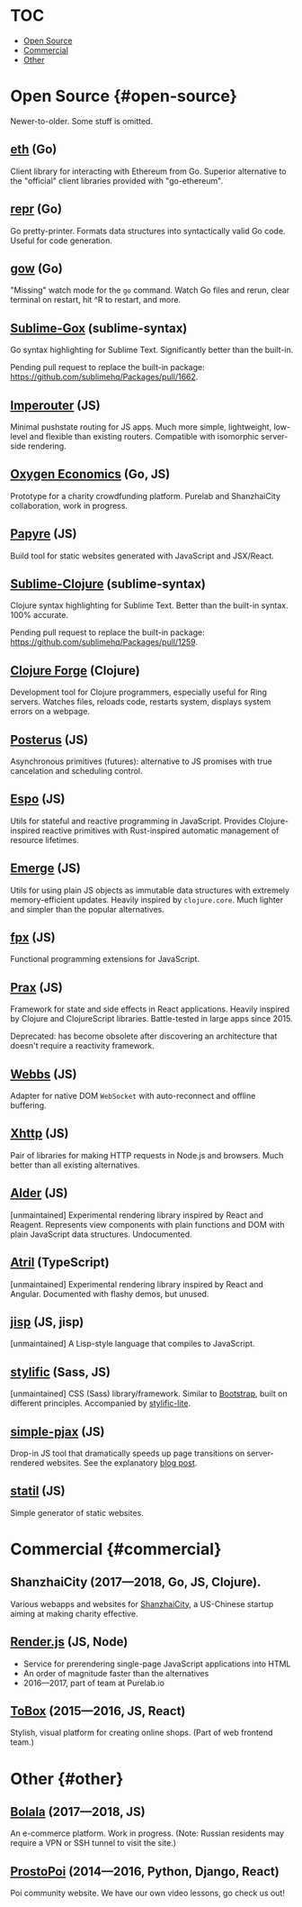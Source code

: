 # TOC

  * [Open Source](#open-source)
  * [Commercial](#commercial)
  * [Other](#other)

# Open Source {#open-source}

Newer-to-older. Some stuff is omitted.

## [eth](https://github.com/purelabio/eth) <span class="fg-faded font-normal">(Go)</span>

Client library for interacting with Ethereum from Go. Superior alternative to the "official" client libraries provided with "go-ethereum".

## [repr](https://github.com/Mitranim/repr) <span class="fg-faded font-normal">(Go)</span>

Go pretty-printer. Formats data structures into syntactically valid Go code. Useful for code generation.

## [gow](https://github.com/Mitranim/gow) <span class="fg-faded font-normal">(Go)</span>

"Missing" watch mode for the `go` command. Watch Go files and rerun, clear terminal on restart, hit <key>^R</key> to restart, and more.

## [Sublime-Gox](https://github.com/Mitranim/sublime-gox) <span class="fg-faded font-normal">(sublime-syntax)</span>

Go syntax highlighting for Sublime Text. Significantly better than the built-in.

Pending pull request to replace the built-in package: https://github.com/sublimehq/Packages/pull/1662.

## [Imperouter](https://github.com/Mitranim/imperouter) <span class="fg-faded font-normal">(JS)</span>

Minimal pushstate routing for JS apps. Much more simple, lightweight, low-level and flexible than existing routers. Compatible with isomorphic server-side rendering.

## [Oxygen Economics](https://github.com/ShanzhaiCity/oxygen-economics) <span class="fg-faded font-normal">(Go, JS)</span>

Prototype for a charity crowdfunding platform. Purelab and ShanzhaiCity collaboration, work in progress.

## [Papyre](https://github.com/Mitranim/papyre) <span class="fg-faded font-normal">(JS)</span>

Build tool for static websites generated with JavaScript and JSX/React.

## [Sublime-Clojure](https://github.com/Mitranim/sublime-clojure) <span class="fg-faded font-normal">(sublime-syntax)</span>

Clojure syntax highlighting for Sublime Text. Better than the built-in syntax. 100% accurate.

Pending pull request to replace the built-in package: https://github.com/sublimehq/Packages/pull/1259.

## [Clojure Forge](https://github.com/Mitranim/clojure-forge) <span class="fg-faded font-normal">(Clojure)</span>

Development tool for Clojure programmers, especially useful for Ring servers. Watches files, reloads code, restarts system, displays system errors on a webpage.

## [Posterus](https://github.com/Mitranim/posterus) <span class="fg-faded font-normal">(JS)</span>

Asynchronous primitives (futures): alternative to JS promises with true cancelation and scheduling control.

## [Espo](https://github.com/Mitranim/espo) <span class="fg-faded font-normal">(JS)</span>

Utils for stateful and reactive programming in JavaScript. Provides Clojure-inspired reactive primitives with Rust-inspired automatic management of resource lifetimes.

## [Emerge](https://github.com/Mitranim/emerge) <span class="fg-faded font-normal">(JS)</span>

Utils for using plain JS objects as immutable data structures with extremely memory-efficient updates. Heavily inspired by `clojure.core`. Much lighter and simpler than the popular alternatives.

## [fpx](https://github.com/Mitranim/fpx) <span class="fg-faded font-normal">(JS)</span>

Functional programming extensions for JavaScript.

## [Prax](https://mitranim.com/prax/) <span class="fg-faded font-normal">(JS)</span>

Framework for state and side effects in React applications. Heavily inspired by Clojure and ClojureScript libraries. Battle-tested in large apps since 2015.

Deprecated: has become obsolete after discovering an architecture that doesn't require a reactivity framework.

## [Webbs](https://github.com/Mitranim/webbs) <span class="fg-faded font-normal">(JS)</span>

Adapter for native DOM `WebSocket` with auto-reconnect and offline buffering.

## [Xhttp](https://github.com/Mitranim/xhttp) <span class="fg-faded font-normal">(JS)</span>

Pair of libraries for making HTTP requests in Node.js and browsers. Much better than all existing alternatives.

## [Alder](https://github.com/Mitranim/alder) <span class="fg-faded font-normal">(JS)</span>

[unmaintained] Experimental rendering library inspired by React and Reagent. Represents view components with plain functions and DOM with plain JavaScript data structures. Undocumented.

## [Atril](https://mitranim.com/atril/) <span class="fg-faded font-normal">(TypeScript)</span>

[unmaintained] Experimental rendering library inspired by React and Angular. Documented with flashy demos, but unused.

## [jisp](https://github.com/Mitranim/jisp) <span class="fg-faded font-normal">(JS, jisp)</span>

[unmaintained] A Lisp-style language that compiles to JavaScript.

## [stylific](https://mitranim.com/stylific/) <span class="fg-faded font-normal">(Sass, JS)</span>

[unmaintained] CSS (Sass) library/framework. Similar to [Bootstrap](http://getbootstrap.com), built on different principles. Accompanied by [stylific-lite](https://mitranim.com/stylific-lite/).

## [simple-pjax](https://github.com/Mitranim/simple-pjax) <span class="fg-faded font-normal">(JS)</span>

Drop-in JS tool that dramatically speeds up page transitions on server-rendered websites. See the explanatory [blog post](/thoughts/cheating-for-performance-pjax/).

## [statil](https://github.com/Mitranim/statil) <span class="fg-faded font-normal">(JS)</span>

Simple generator of static websites.

# Commercial {#commercial}

## ShanzhaiCity <span class="fg-faded font-normal">(2017—2018, Go, JS, Clojure).</span>

Various webapps and websites for [ShanzhaiCity](https://shanzhaicity.com), a US-Chinese startup aiming at making charity effective.

## [Render.js](https://renderjs.io) <span class="fg-faded font-normal">(JS, Node)</span>

  * Service for prerendering single-page JavaScript applications into HTML
  * An order of magnitude faster than the alternatives
  * 2016—2017, part of team at Purelab.io

## [ToBox](http://tobox.purelab.io) <span class="fg-faded font-normal">(2015—2016, JS, React)</span>

Stylish, visual platform for creating online shops. (Part of web frontend team.)

# Other {#other}

## [Bolala](https://bolala.ru) <span class="fg-faded font-normal">(2017—2018, JS)</span>

An e-commerce platform. Work in progress. (Note: Russian residents may require a VPN or SSH tunnel to visit the site.)

## [ProstoPoi](http://prostopoi.ru) <span class="fg-faded font-normal">(2014—2016, Python, Django, React)</span>

Poi community website. We have our own video lessons, go check us out!
